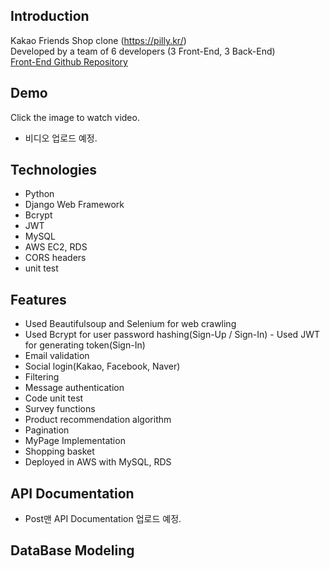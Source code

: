 ## Introduction
Kakao Friends Shop clone (https://pilly.kr/)<br>
Developed by a team of 6 developers (3 Front-End, 3 Back-End)<br>
[Front-End Github Repository](https://github.com/wecode-bootcamp-korea/Willy-frontend)

## Demo
Click the image to watch video.
- 비디오 업로드 예정.

## Technologies
- Python
- Django Web Framework
- Bcrypt
- JWT
- MySQL
- AWS EC2, RDS
- CORS headers
- unit test

## Features
- Used Beautifulsoup and Selenium for web crawling
- Used Bcrypt for user password hashing(Sign-Up / Sign-In) - Used JWT for generating token(Sign-In)
- Email validation
- Social login(Kakao, Facebook, Naver)
- Filtering
- Message authentication
- Code unit test
- Survey functions
- Product recommendation algorithm
- Pagination
- MyPage Implementation
- Shopping basket
- Deployed in AWS with MySQL, RDS

## API Documentation
- Post맨 API Documentation 업로드 예정.

## DataBase Modeling

